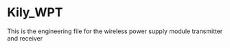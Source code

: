 # Kily_WPT

This is the engineering file for the wireless power supply module transmitter and receiver